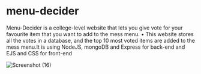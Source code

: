 # menu-decider
Menu-Decider is a college-level website that lets you give vote for your favourite item that you want to add to the mess menu.
• This website stores all the votes in a database, and the top 10 most voted items are added to the mess menu.It is using
NodeJS, mongoDB and Express for back-end and EJS and CSS for front-end

![Screenshot (16)](https://user-images.githubusercontent.com/92083433/181841688-adbed35f-c2a8-4352-8c6d-a99675f52f04.png)
